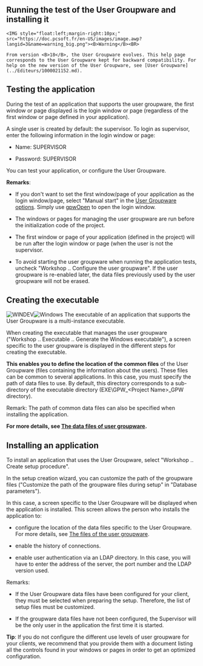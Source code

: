 
## Running the test of the User Groupware and installing it
			

<DIV class="specObsolete">
	<IMG style="float:left;margin-right:10px;" src="https://doc.pcsoft.fr/en-US/images/image.awp?langid=3&name=warning_big.png"><B>Warning</B><BR>
	From version <B>18</B>, the User Groupware evolves. This help page corresponds to the User Groupware kept for backward compatibility. For help on the new version of the User Groupware, see [User Groupware](../Editeurs/1000021152.md). 
</DIV><a name="NOTE1"></a>
<a name="NOTE1_1"></a>


## Testing the application
<a name="testing_the_application_ELTTEXTE000133"></a>
During the test of an application that supports the user groupware, the first window or page displayed is the login window or page (regardless of the first window or page defined in your application).

A single user is created by default: the supervisor. To login as supervisor, enter the following information in the login window or page:

- Name: SUPERVISOR

- Password: SUPERVISOR




You can test your application, or configure the User Groupware.

**Remarks**:

- If you don't want to set the first window/page of your application as the login window/page, select "Manual start" in the [User Groupware options](../Editeurs/2018004.md). Simply use [gpwOpen](../WDLang6/3041002.md) to open the login window.

- The windows or pages for managing the user groupware are run before the initialization code of the project.

- The first window or page of your application (defined in the project) will be run after the login window or page (when the user is not the supervisor.

- To avoid starting the user groupware when running the application tests, uncheck "Workshop .. Configure the user groupware". If the user groupware is re-enabled later, the data files previously used by the user groupware will not be erased.




<a name="NOTE2"></a>
<a name="NOTE2_1"></a>


## Creating the executable
<a name="creating_the_executable_ELTTEXTE000157"></a>
![WINDEV](https://doc.pcsoft.fr/ext/images/us/WD.png)![Windows](https://doc.pcsoft.fr/ext/images/us/WINDOWS.png) The executable of an application that supports the User Groupware is a multi-instance executable.

When creating the executable that manages the user groupware ("Workshop .. Executable .. Generate the Windows executable"), a screen specific to the user groupware is displayed in the different steps for creating the executable.

**This enables you to define the location of the common files** of the User Groupware (files containing the information about the users). These files can be common to several applications. In this case, you must specify the path of data files to use. 
By default, this directory corresponds to a sub-directory of the executable directory (EXE\\GPW_&lt;Project Name&gt;_GPW directory).

Remark: The path of common data files can also be specified when installing the application.

**For more details, see [The data files of user groupware](../Editeurs/2018002.md).**

<a name="NOTE3"></a>
<a name="NOTE3_1"></a>


## Installing an application
<a name="installing_application_ELTTEXTE000181"></a>
To install an application that uses the User Groupware, select "Workshop .. Create setup procedure".

In the setup creation wizard, you can customize the path of the groupware files ("Customize the path of the groupware files during setup" in "Database parameters").

In this case, a screen specific to the User Groupware will be displayed when the application is installed. This screen allows the person who installs the application to:

- configure the location of the data files specific to the User Groupware. For more details, see [The files of the user groupware](../Editeurs/2018002.md).

- enable the history of connections.

- enable user authentication via an LDAP directory. In this case, you will have to enter the address of the server, the port number and the LDAP version used.




Remarks:

- If the User Groupware data files have been configured for your client, they must be selected when preparing the setup. Therefore, the list of setup files must be customized.

- If the groupware data files have not been configured, the Supervisor will be the only user in the application the first time it is started.




**Tip**: If you do not configure the different use levels of user groupware for your clients, we recommend that you provide them with a document listing all the controls found in your windows or pages in order to get an optimized configuration.


